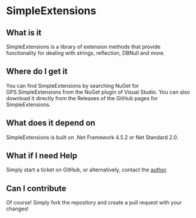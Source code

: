 # SimpleExtensions

## What is it

SimpleExtensions is a library of extension methods that provide functionality for dealing with strings, reflection, DBNull and more.  

## Where do I get it

You can find SimpleExtensions by searching NuGet for GPS.SimpleExtensions from the NuGet plugin of Visual Studio.  You can also download it directly from the Releases of the GitHub pages for SimpleExtensions.

## What does it depend on

SimpleExtensions is built on .Net Framework 4.5.2 or Net Standard 2.0.

## What if I need Help

Simply start a ticket on GitHub, or alternatively, contact the [author](mailto:ninja@thesharp.ninja?subject=SimpleExtensions%20Questions).

## Can I contribute

Of course!  Simply fork the repository and create a pull request with your changes!